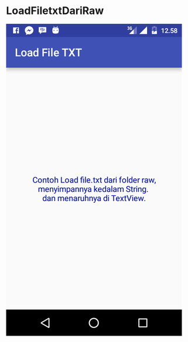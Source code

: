 # LoadFiletxtDariRaw

![alt tag](https://raw.githubusercontent.com/suyonoion/LoadFiletxtDariRaw/master/app/src/main/res/drawable/Screenshot_20160130-125847.png)

